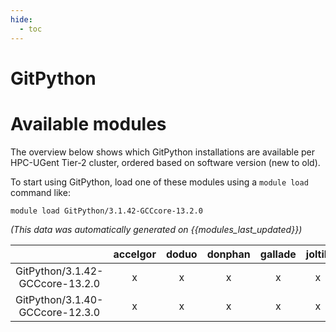 ```yaml
---
hide:
  - toc
---
```


GitPython
=========

# Available modules


The overview below shows which GitPython installations are available per HPC-UGent Tier-2 cluster, ordered based on software version (new to old).

To start using GitPython, load one of these modules using a `module load` command like:

```shell
module load GitPython/3.1.42-GCCcore-13.2.0
```

*(This data was automatically generated on {{modules_last_updated}})*  

| |accelgor|doduo|donphan|gallade|joltik|shinx|
| :---: | :---: | :---: | :---: | :---: | :---: | :---: |
|GitPython/3.1.42-GCCcore-13.2.0|x|x|x|x|x|x|
|GitPython/3.1.40-GCCcore-12.3.0|x|x|x|x|x|x|
